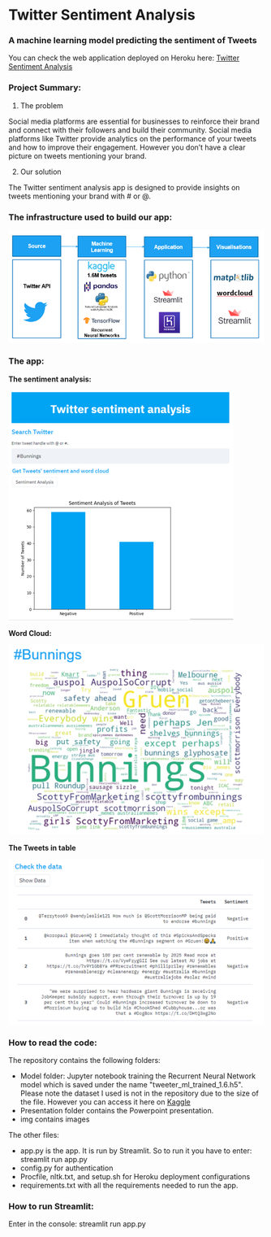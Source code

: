 # Twitter Sentiment Analysis #
### A machine learning model predicting the sentiment of Tweets ###

You can check the web application deployed on Heroku here: [Twitter Sentiment Analysis](https://twitter-sentim-analysis.herokuapp.com/)

### Project Summary: ###
1. The problem

Social media platforms are essential for businesses to reinforce their brand and connect with their followers and build their community.
Social media platforms like Twitter provide analytics on the performance of your tweets and how to improve their engagement.
However you don’t have a clear picture on tweets mentioning your brand. 

2. Our solution

The Twitter sentiment analysis app is designed to provide insights on tweets mentioning your brand with # or @.

### The infrastructure used to build our app: ###

![infrastruture](img/infrastructure.PNG)

### The app: ###

**The sentiment analysis:**

![Graph](img/Sentiment-image.PNG)

**Word Cloud:**

![WordCloud](img/wordcloud-image.PNG)

**The Tweets in table**

![Table](img/data-table-img.PNG)

### How to read the code: ###

The repository contains the following folders:
- Model folder: Jupyter notebook training the Recurrent Neural Network model which is saved under the name "tweeter_ml_trained_1.6.h5".
Please note the dataset I used is not in the repository due to the size of the file. However you can access it here on [Kaggle](https://www.kaggle.com/kazanova/sentiment140)
- Presentation folder contains the Powerpoint presentation.
- img contains images
   
The other files:
- app.py is the app. It is run by Streamlit. So to run it you have to enter: streamlit run app.py
- config.py for authentication
- Procfile, nltk.txt, and setup.sh for Heroku deployment configurations
- requirements.txt with all the requirements needed to run the app.

### How to run Streamlit: ###
Enter in the console: streamlit run app.py



